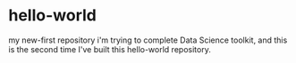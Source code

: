 # hello-world
my new-first repository
i'm trying to complete Data Science toolkit, and this is the second time I've built this hello-world repository.
